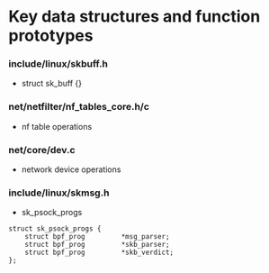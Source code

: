 # Key data structures and function prototypes

### include/linux/skbuff.h ###
* struct sk_buff {}

### net/netfilter/nf_tables_core.h/c ###
* nf table operations

### net/core/dev.c ###
* network device operations

### include/linux/skmsg.h
* sk_psock_progs
```
struct sk_psock_progs {
	struct bpf_prog			*msg_parser;
	struct bpf_prog			*skb_parser;
	struct bpf_prog			*skb_verdict;
};
```
